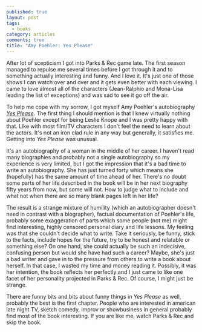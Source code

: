 ```yaml
---
published: true
layout: post
tags: 
  - books
category: articles
comments: true
title: "Amy Poehler: Yes Please"
---
```


After lot of scepticism I got into Parks & Rec game late. The first season managed to repulse me several times before I got through it and to something actually interesting and funny. And I love it. It's just one of those shows I can watch over and over and it gets even better with each viewing. I came to love almost all of the characters (Jean-Ralphio and Mona-Lisa leading the list of exceptions) and was sad to see it go off the air.

To help me cope with my sorrow, I got myself Amy Poehler's autobiography [*Yes Please*](https://www.goodreads.com/book/show/20910157-yes-please). The first thing I should mention is that I knew virtually nothing about Poehler except for being Leslie Knope and I was pretty happy with that. Like with most film/TV characters I don't feel the need to learn about the actors. It's not an iron clad rule in any way but generally, it satisfies me. Getting into *Yes Please* was unusual.

It's an autobiography of a woman in the middle of her career. I haven't read many biographies and probably not a single autobiography so my experience is very limited, but I got the impression that it's a bad time to write an autobiography. She has just turned forty which means she (hopefully) has the same amount of time ahead of her. There's no doubt some parts of her life described in the book will be in her next biography fifty years from now, but some will not. How to judge what to include and what not when there are so many blank pages left in her life?

The result is a strange mixture of humility (which an autobiographer doesn't need in contrast with a biographer), factual documentation of Poehler's life, probably some exaggeration of parts which some people (not me) might find interesting, highly censored personal diary and life lessons. My feeling was that she couldn't decide what to write. Take it seriously, be funny, stick to the facts, include hopes for the future, try to be honest and relatable or something else? On one hand, she could actually be such an indecisive, confusing person but would she have had such a career? Maybe, she's just a bad writer and gave in to the pressure from others to write a book about herself. In that case, I wasted my time and money reading it. Possibly, it was her intention, the book reflects her perfectly and I just came to like one facet of her personality projected in Parks & Rec. Of course, I might just be strange.

There are funny bits and bits about funny things in *Yes Please* as well, probably the best is the first chapter. People who are interested in american late night TV, sketch comedy, improv or showbusiness in general probably find most of the book interesting. If you are like me, watch Parks & Rec and skip the book.
